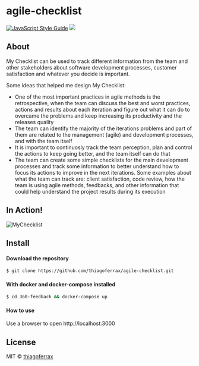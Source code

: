# agile-checklist
> 

[![JavaScript Style Guide](https://img.shields.io/badge/code_style-standard-brightgreen.svg)](https://standardjs.com)
<a href="https://opensource.org/licenses/MIT"><img src="https://img.shields.io/badge/License-MIT-blue.svg"></a>

## About

My Checklist can be used to track different information from the team and other stakeholders about software development processes, customer satisfaction and whatever you decide is important.

Some ideas that helped me design My Checklist:
<ul>
  <li>One of the most important practices in agile methods is the retrospective, when the team can discuss the best and worst practices, actions and results about each iteration and figure out what it can do to overcame the problems and keep increasing its productivity and the releases quality</li>
  <li>The team can identify the majority of the iterations problems and part of them are related to the management (agile) and development processes, and with the team itself</li>
  <li>It is important to continuosly track the team perception, plan and control the actions to keep going better, and the team itself can do that</li>
  <li>The team can create some simple checklists for the main development processes and track some information to better understand how to focus its actions to improve in the next iterations. Some examples about what the team can track are: client satisfaction, code review, how the team is using agile methods, feedbacks, and other information that could help understand the project results during its execution</li>
</ul>

## In Action!

![MyChecklist](https://user-images.githubusercontent.com/43149895/54281993-bade4900-4579-11e9-8a84-e175dac77158.gif)

>

## Install
#### Download the repository
```sh
$ git clone https://github.com/thiagoferrax/agile-checklist.git
```
#### With docker and docker-compose installed
```sh
$ cd 360-feedback && docker-compose up
```
#### How to use
Use a browser to open http://localhost:3000

## License

MIT © [thiagoferrax](https://github.com/thiagoferrax)

